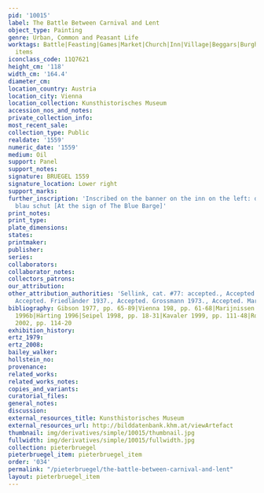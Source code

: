 ```yaml
---
pid: '10015'
label: The Battle Between Carnival and Lent
object_type: Painting
genre: Urban, Common and Peasant Life
worktags: Battle|Feasting|Games|Market|Church|Inn|Village|Beggars|Burghers|Children|Fools|Household
  items
iconclass_code: 11Q7621
height_cm: '118'
width_cm: '164.4'
diameter_cm:
location_country: Austria
location_city: Vienna
location_collection: Kunsthistorisches Museum
accession_nos_and_notes:
private_collection_info:
most_recent_sale:
collection_type: Public
realdate: '1559'
numeric_date: '1559'
medium: Oil
support: Panel
support_notes:
signature: BRUEGEL 1559
signature_location: Lower right
support_marks:
further_inscription: 'Inscribed on the banner on the inn on the left: dit is in d[e]
  blau schut [At the sign of The Blue Barge]'
print_notes:
print_type:
plate_dimensions:
states:
printmaker:
publisher:
series:
collaborators:
collaborator_notes:
collectors_patrons:
our_attribution:
other_attribution_authorities: 'Sellink, cat. #77: accepted., Accepted. Tolnay 1935.,
  Accepted. Friedländer 1937., Accepted. Grossmann 1973., Accepted. Marijnissen 1988.'
bibliography: Gibson 1977, pp. 65-89|Vienna 198, pp. 61-68|Marijnissen 1988, pp. 146-57|Wied
  1996b|Härting 1996|Seipel 1998, pp. 18-31|Kavaler 1999, pp. 111-48|Roberts-Jones
  2002, pp. 114-20
exhibition_history:
ertz_1979:
ertz_2008:
bailey_walker:
hollstein_no:
provenance:
related_works:
related_works_notes:
copies_and_variants:
curatorial_files:
general_notes:
discussion:
external_resources_title: Kunsthistorisches Museum
external_resources_url: http://bilddatenbank.khm.at/viewArtefact
thumbnail: img/derivatives/simple/10015/thumbnail.jpg
fullwidth: img/derivatives/simple/10015/fullwidth.jpg
collection: pieterbruegel
pieterbruegel_item: pieterbruegel_item
order: '034'
permalink: "/pieterbruegel/the-battle-between-carnival-and-lent"
layout: pieterbruegel_item
---
```


